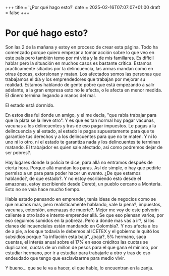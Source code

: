 +++
title = '¿Por qué hago esto?'
date = 2025-02-16T07:07:07+01:00
draft = false
+++

# Por qué hago esto?

Son las 2 de la mañana y estoy en proceso de crear esta página. Todo ha comenzado porque quiero empezar a tomar acción sobre lo que veo en este país pero también temo por mi vida y la de mis familiares. Es difícil hablar pero la situación en muchos casos es bastante crítica. Estamos praćticamente sitiados por la delincuencia, las armas mandan como en otras épocas, extorsionan y matan. Los afectados somos las personas que trabajamos el día y los emprendedores que trabajan por mejorar su realidad. Estamos hablando de gente pobre que está empezando a salir adelante, a la gran empresa esto no le afecta, o le afecta en menor medida. El dinero termina llegando a manos del mal.

El estado está dormido.

En estos días fui donde un amigo, y el me decía, "que rabia trabajar para que la plata se la lleve otro". Y es que es tan normal hoy pagar vacunas, vacunas a los delincuentes y tras de eso pagar impuestos. Le pagas a la delincuencia y al estado, al estado le pagas supuestamente para que te garantice tus derechos y a los delincuentes para que no te maten. Y ni lo uno ni lo otro, ni el estado te garantiza nada y los delincuentes te terminan matando. El trabajador es quien sale afectado, así como podremos dejar de ser pobres?.

Hay lugares donde la policía te dice, para allá no entramos después de cierta hora. Porque allá mandan los paras. Así de simple, o hay que pedirle permiso a un para para poder hacer un evento. ¿De que estamos hablando?, de que estado?. Y no estoy escribiendo esto desde el amazonas, estoy escribiendo desde Cereté, un pueblo cercano a Montería. Esto no se veía hace mucho tiempo.

Había estado pensando en emprender, tenía ideas de negocios como se que muchos mas, pero realisticamente hablando, vale la pena?, impuestos, vacunas, extorsión, amenazas de muerte?. Mejor me voy de este polvorín caliente a otro lado e intento emprender allá. Se que eso piensan varios, por eso seguimos sumidos en la pobreza. Pero a donde mas vas a ir?, si los clanes delincuenciales están mandando en Colombia?. Y nos afecta a los de a pie, a los que todavía le debemos al ICETEX y el gobierno le quitó los subsidios porque "la inflación está baja", ¿baja?, 5% hermano, saca cuentas, el interés anual sobre el 17% en esos créditos las cuotas se duplicaron, cuotas de un millon de pesos para el que gana el mínimo, por estudiar hermano, por ir a estudiar para trabajarle a otro y tras de eso endeudado que tengo que esclavizarme para medio vivir.

Y bueno... que se le va a hacer, el que hable, lo encuentran en la zanja.

